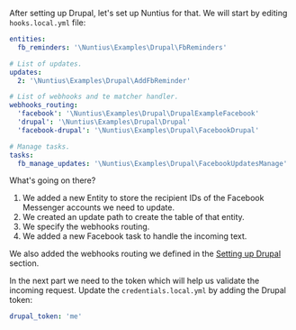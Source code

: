 After setting up Drupal, let's set up Nuntius for that. We will start by editing
`hooks.local.yml` file:

```yml
entities:
  fb_reminders: '\Nuntius\Examples\Drupal\FbReminders'

# List of updates.
updates:
  2: '\Nuntius\Examples\Drupal\AddFbReminder'

# List of webhooks and te matcher handler.
webhooks_routing:
  'facebook': '\Nuntius\Examples\Drupal\DrupalExampleFacebook'
  'drupal': '\Nuntius\Examples\Drupal\Drupal'
  'facebook-drupal': '\Nuntius\Examples\Drupal\FacebookDrupal'

# Manage tasks.
tasks:
  fb_manage_updates: '\Nuntius\Examples\Drupal\FacebookUpdatesManage'
```

What's going on there?
1. We added a new Entity to store the recipient IDs of the Facebook Messenger 
accounts we need to update.
2. We created an update path to create the table of that entity.
3. We specify the webhooks routing.
4. We added a new Facebook task to handle the incoming text.

We also added the webhooks routing we defined in the 
[Setting up Drupal](Use_cases/Drupal/Setting_up_Drupal.html) section.

In the next part we need to the token which will help us validate the incoming
request. Update the `credentials.local.yml` by adding the Drupal token:
```yml
drupal_token: 'me'
```